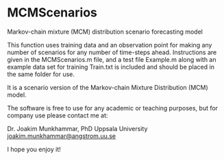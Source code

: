# MCMScenarios
Markov-chain mixture (MCM) distribution scenario forecasting model

This function uses training data and an observation point for making any number of scenarios for any number of time-steps ahead. Instructions are given in the MCMScenarios.m file, and a test file Example.m along with an example data set for training Train.txt is included and should be placed in the same folder for use.

It is a scenario version of the Markov-chain Mixture Distribution (MCM) model.

The software is free to use for any academic or teaching purposes, but for company use please contact me at:

Dr. Joakim Munkhammar, PhD
Uppsala University
joakim.munkhammar@angstrom.uu.se

I hope you enjoy it!
